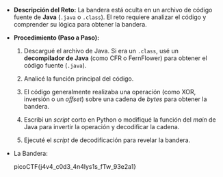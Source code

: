 - **Descripción del Reto:** La bandera está oculta en un archivo de código fuente de **Java** (`.java` o `.class`). El reto requiere analizar el código y comprender su lógica para obtener la bandera.
    
- **Procedimiento (Paso a Paso):**
    
    1. Descargué el archivo de Java. Si era un `.class`, usé un **decompilador de Java** (como CFR o FernFlower) para obtener el código fuente (`.java`).
        
    2. Analicé la función principal del código.
        
    3. El código generalmente realizaba una operación (como XOR, inversión o un _offset_) sobre una cadena de _bytes_ para obtener la bandera.
        
    4. Escribí un _script_ corto en Python o modifiqué la función del _main_ de Java para invertir la operación y decodificar la cadena.
        
    5. Ejecuté el _script_ de decodificación para revelar la bandera.
        
- La Bandera:
    
    picoCTF{j4v4_c0d3_4n4lys1s_fTw_93e2a1}